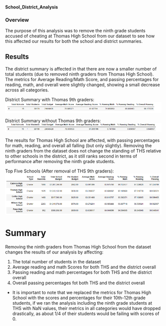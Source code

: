 #### School_District_Analysis
### Overview
The purpose of this analysis was to remove the ninth grade students accused of cheating at Thomas High School from our dataset to see how this affected our results for both the school and district summaries. 

## Results
The district summary is affected in that there are now a smaller number of total students (due to removed ninth graders from Thomas High School). The metrics for Average Reading/Math Score, and passing percentages for reading, math, and overall were slightly changed, showing a small decrease across all categories. 

District Summary with Thomas 9th graders:
![with_ninth_graders](District_summary_with_ninth_graders.PNG)

District Summary without Thomas 9th graders:
![without_ninth_graders](District_summary_without_ninth_graders.PNG)

The results for Thomas High School are affected, with passing percentages for math, reading, and overall all falling (but only slightly). Removing the ninth graders from the dataset does not change the standing of THS relative to other schools in the district, as it still ranks second in terms of performance after removing the ninth grade students. 

Top Five Schools (After removal of THS 9th graders):
![top_five_schools](top_five_schools.png)


# Summary
Removing the ninth graders from Thomas High School from the dataset changes the results of our analysis by affecting:
1) The total number of students in the dataset
2) Average reading and math Scores for both THS and the district overall
3) Passing reading and math percentages for both THS and the district overall
4) Overall passing percentages fot both THS and the district overall
- It is important to note that we replaced the metrics for Thomas High School with the scores and percentages for their 10th-12th grade students, if we ran the analysis including the ninth grade students at THS with NaN values, their metrics in all categories would have dropped drastically, as about 1/4 of their students would be failing with scores of 0. 
